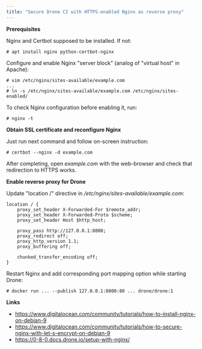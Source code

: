 ```yaml
---
title: "Secure Drone CI with HTTPS-enabled Nginx as reverse proxy"
---
```


**Prerequisites**

Nginx and Certbot supposed to be installed. If not:

    # apt install nginx python-certbot-nginx

Configure and enable Nginx "server block" (analog of "virtual host" in Apache):

    # vim /etc/nginx/sites-available/example.com
    ...
    # ln -s /etc/nginx/sites-available/example.com /etc/nginx/sites-enabled/

To check Nginx configuration before enabling it, run:

    # nginx -t

**Obtain SSL certificate and reconfigure Nginx**

Just run next command and follow on-screen instruction:

    # certbot --nginx -d example.com

After completing, open *example.com* with the web-browser and check that redirection to HTTPS works.

**Enable reverse proxy for Drone**

Update "location /" directive in */etc/nginx/sites-available/example.com*:

```
location / {
    proxy_set_header X-Forwarded-For $remote_addr;
    proxy_set_header X-Forwarded-Proto $scheme;
    proxy_set_header Host $http_host;
    
    proxy_pass http://127.0.0.1:8000;
    proxy_redirect off;
    proxy_http_version 1.1;
    proxy_buffering off;
    
    chunked_transfer_encoding off;
}
```

Restart Nginx and add corresponding port mapping option while starting Drone:

    # docker run ... --publish 127.0.0.1:8000:80 ... drone/drone:1

**Links**

 * https://www.digitalocean.com/community/tutorials/how-to-install-nginx-on-debian-9
 * https://www.digitalocean.com/community/tutorials/how-to-secure-nginx-with-let-s-encrypt-on-debian-9
 * https://0-8-0.docs.drone.io/setup-with-nginx/